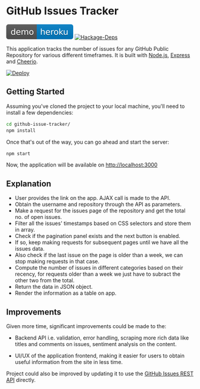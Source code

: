 # GitHub Issues Tracker

[![Demo on Heroku](./extra/demo.svg)](https://github-issues-tracker.herokuapp.com/) [![Hackage-Deps](https://img.shields.io/hackage-deps/v/lens.svg)](https://github.com/pskrunner14/github-issues-tracker/network/dependencies)

This application tracks the number of issues for any GitHub Public Repository for various different timeframes. It is built with [Node.js](https://nodejs.org/), [Express](https://expressjs.com/) and [Cheerio](https://cheerio.js.org/).

[![Deploy](https://www.herokucdn.com/deploy/button.png)](https://heroku.com/deploy)

## Getting Started

Assuming you've cloned the project to your local machine, you'll need to install a few dependencies:

```bash
cd github-issue-tracker/
npm install
```

Once that's out of the way, you can go ahead and start the server:

```bash
npm start
```

Now, the application will be available on [http://localhost:3000](http://localhost:3000/index.html)

## Explanation

- User provides the link on the app. AJAX call is made to the API.
- Obtain the username and repository through the API as parameters.
- Make a request for the issues page of the repository and get the total no. of open issues.
- Filter all the issues' timestamps based on CSS selectors and store them in array.
- Check if the pagination panel exists and the next button is enabled.
- If so, keep making requests for subsequent pages until we have all the issues data.
- Also check if the last issue on the page is older than a week, we can stop making requests in that case.
- Compute the number of issues in different categories based on their recency, for requests older than a week we just have to subract the other two from the total.
- Return the data in JSON object.
- Render the information as a table on app.

## Improvements

Given more time, significant improvements could be made to the:

- Backend API i.e. validation, error handling, scraping more rich data like titles and comments on issues, sentiment analysis on the content.

- UI/UX of the application frontend, making it easier for users to obtain useful information from the site in less time.

Project could also be improved by updating it to use the [GitHub Issues REST API](https://developer.github.com/v3/issues/) directly.
